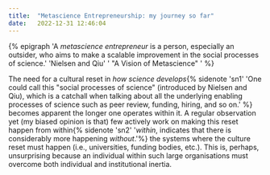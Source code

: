 ```yaml
---
title:  "Metascience Entrepreneurship: my journey so far"
date:   2022-12-31 12:46:04
---
```


{% epigraph 'A *metascience entrepreneur* is a person, especially an outsider, who aims to make a scalable improvement in the social processes of science.' 'Nielsen and Qiu' ' "A Vision of Metascience" ' %}

The need for a cultural reset in *how science develops*{% sidenote 'sn1' 'One could call this "social processes
of science" (introduced by Nielsen and Qiu), which is a catchall when talking about all the underlying enabling
processes of science such as peer review, funding, hiring, and so on.' %} becomes apparent the longer one
operates within it. A regular observation yet (my biased opinion is that) few actively work on making this
reset happen from within{% sidenote 'sn2' '*within*, indicates that there is considerably more happening
*without*.'%} the systems where the culture reset must happen (i.e., universities, funding bodies, etc.).
This is, perhaps, unsurprising because an individual within such large organisations must overcome both
individual and institutional inertia.
